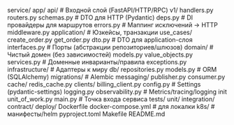 service/
  app/
    api/                # Входной слой (FastAPI/HTTP/RPC)
      v1/
        handlers.py
        routers.py
        schemas.py      # DTO для HTTP (Pydantic)
      deps.py           # DI провайдеры для маршрутов
      errors.py         # Маппинг исключений -> HTTP
      middleware.py
    application/        # Юзкейсы, транзакции
      use_cases/
        create_order.py
        get_order.py
      dto.py            # DTO для application-слоя
      interfaces.py     # Порты (абстракции репозиториев/шлюзов)
    domain/             # Чистый домен (без зависимостей)
      models.py
      value_objects.py
      services.py       # Доменные инварианты/правила
      exceptions.py
    infrastructure/     # Адаптеры к миру
      db/
        repositories.py
        models.py       # ORM (SQLAlchemy)
        migrations/     # Alembic
      messaging/
        publisher.py
        consumer.py
      cache/
        redis_cache.py
      clients/
        billing_client.py
      config.py         # Settings (pydantic-settings)
      logging.py
      observability.py  # Metrics/tracing/logging init
      unit_of_work.py
    main.py             # Точка входа сервиса
  tests/
    unit/
    integration/
    contract/
  deploy/
    Dockerfile
    docker-compose.yml  # для локалки
    k8s/                # манифесты/helm
  pyproject.toml
  Makefile
  README.md
